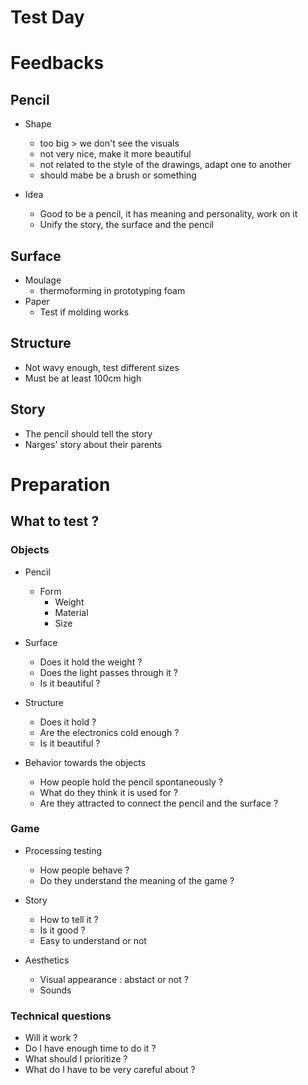 # Test Day

# Feedbacks

## Pencil
- Shape
    - too big > we don't see the visuals
    - not very nice, make it more beautiful
    - not related to the style of the drawings, adapt one to another
    - should mabe be a brush or something

- Idea
    - Good to be a pencil, it has meaning and personality, work on it
    - Unify the story, the surface and the pencil
    
## Surface

- Moulage
    - thermoforming in prototyping foam
- Paper
    - Test if molding works
    

## Structure

- Not wavy enough, test different sizes
- Must be at least 100cm high


## Story

- The pencil should tell the story
- Narges' story about their parents


# Preparation

## What to test ?

### Objects

- Pencil
    - Form
        - Weight
        - Material
        - Size

- Surface
    - Does it hold the weight ?
    - Does the light passes through it ?
    - Is it beautiful ?

- Structure
    - Does it hold ?
    - Are the electronics cold enough ?
    - Is it beautiful ?

- Behavior towards the objects
    - How people hold the pencil spontaneously ?
    - What do they think it is used for ?
    - Are they attracted to connect the pencil and the surface ?

### Game

- Processing testing
    - How people behave ?
    - Do they understand the meaning of the game ?

- Story
    - How to tell it ?
    - Is it good ?
    - Easy to understand or not

- Aesthetics
    - Visual appearance : abstact or not ?
    - Sounds 


### Technical questions

- Will it work ?
- Do I have enough time to do it ? 
- What should I prioritize ?
- What do I have to be very careful about ?

